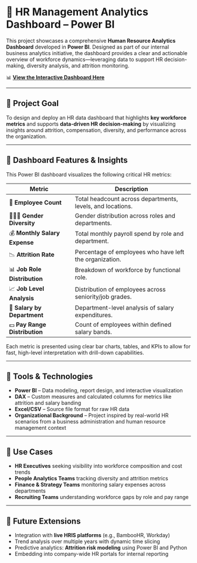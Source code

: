 # 👥 HR Management Analytics Dashboard – Power BI

This project showcases a comprehensive **Human Resource Analytics Dashboard** developed in **Power BI**. Designed as part of our internal business analytics initiative, the dashboard provides a clear and actionable overview of workforce dynamics—leveraging data to support HR decision-making, diversity analysis, and attrition monitoring.

📊 [**View the Interactive Dashboard Here**](https://app.powerbi.com/view?r=eyJrIjoiMDMyYWM3MjEtYTE0Mi00OTFhLWJmYjMtNGE5NmNiZmFmZjEwIiwidCI6IjIzMDc4NDU4LTQxYzgtNGFkMy05YjU0LWEwMGUzODVjYjRkNSJ9&pageName=ReportSection2c422662e0323da3d984)

---

## 🎯 Project Goal

To design and deploy an HR data dashboard that highlights **key workforce metrics** and supports **data-driven HR decision-making** by visualizing insights around attrition, compensation, diversity, and performance across the organization.

---

## 🧩 Dashboard Features & Insights

This Power BI dashboard visualizes the following critical HR metrics:

| Metric                              | Description                                                                 |
|-------------------------------------|-----------------------------------------------------------------------------|
| 👤 **Employee Count**               | Total headcount across departments, levels, and locations.                 |
| 🧑‍🤝‍🧑 **Gender Diversity**         | Gender distribution across roles and departments.                          |
| 💰 **Monthly Salary Expense**       | Total monthly payroll spend by role and department.                        |
| 📉 **Attrition Rate**               | Percentage of employees who have left the organization.                    |
| 📊 **Job Role Distribution**        | Breakdown of workforce by functional role.                                 |
| 📈 **Job Level Analysis**           | Distribution of employees across seniority/job grades.                     |
| 🏢 **Salary by Department**         | Department-level analysis of salary expenditures.                          |
| 💵 **Pay Range Distribution**       | Count of employees within defined salary bands.                            |

Each metric is presented using clear bar charts, tables, and KPIs to allow for fast, high-level interpretation with drill-down capabilities.

---

## 🔧 Tools & Technologies

- **Power BI** – Data modeling, report design, and interactive visualization
- **DAX** – Custom measures and calculated columns for metrics like attrition and salary banding
- **Excel/CSV** – Source file format for raw HR data
- **Organizational Background** – Project inspired by real-world HR scenarios from a business administration and human resource management context

---

## 🧠 Use Cases

- **HR Executives** seeking visibility into workforce composition and cost trends
- **People Analytics Teams** tracking diversity and attrition metrics
- **Finance & Strategy Teams** monitoring salary expenses across departments
- **Recruiting Teams** understanding workforce gaps by role and pay range

---

## 🚀 Future Extensions

- Integration with **live HRIS platforms** (e.g., BambooHR, Workday)
- Trend analysis over multiple years with dynamic time slicing
- Predictive analytics: **Attrition risk modeling** using Power BI and Python
- Embedding into company-wide HR portals for internal reporting


